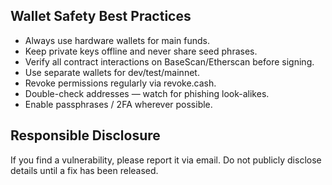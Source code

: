 ## Wallet Safety Best Practices

- Always use hardware wallets for main funds.  
- Keep private keys offline and never share seed phrases.  
- Verify all contract interactions on BaseScan/Etherscan before signing.  
- Use separate wallets for dev/test/mainnet.  
- Revoke permissions regularly via revoke.cash.  
- Double-check addresses — watch for phishing look-alikes.  
- Enable passphrases / 2FA wherever possible.
## Responsible Disclosure
If you find a vulnerability, please report it via email.
Do not publicly disclose details until a fix has been released.
